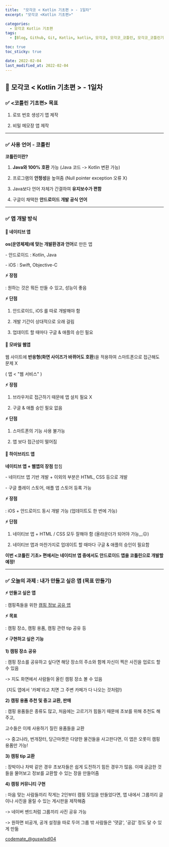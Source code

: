```yaml
---
title:  "모각코 < Kotlin 기초편 > - 1일차"
excerpt: "모각코 <Kotlin 기초편>"

categories:
  - 모각코 Kotlin 기초편
tags:
  - [Blog, Github, Git, Kotlin, kotlin, 모각코, 모각코_코틀린, 모각코_코틀린기초편, 코뮤니티, 대외활동, 코틀린설치, Kotlin설치]

toc: true
toc_sticky: true

date: 2022-02-04
last_modified_at: 2022-02-04
---
```


## 🌈 모각코 < Kotlin 기초편 > - 1일차

### ✅ <코틀린 기초편> 목표

1. 로또 번호 생성기 앱 제작

2. 비밀 메모장 앱 제작



-----------------



### **✅ 사용 언어 - 코틀린**

**코틀린이란?**

1. **Java와 100% 호환** 가능 (Java 코드 -> Kotlin 변환 가능)

2. 프로그램의 **안정성**을 높여줌 (Null pointer exception 오류 X)

3. Java보다 언어 자체가 간결하여 **유지보수가 편함**

4. 구글이 채택한 **안드로이드 개발 공식 언어**



-----



### ✅ 앱 개발 방식



#### **👀** **네이티브 앱**



**os(운영체제)에 맞는 개발환경과 언어**로 만든 앱

\- 안드로이드 : Kotlin, Java

\- iOS : Swift, Objective-C



**⚡ 장점** 

: 원하는 것은 뭐든 만들 수 있고, 성능이 좋음



**⚡ 단점**

1) 안드로이드, iOS 를 따로 개발해야 함

2) 개발 기간이 상대적으로 오래 걸림

3) 업데이트 할 때마다 구글 & 애플의 승인 필요





#### **👀** **모바일 웹앱**



웹 사이트에 **반응형(화면 사이즈가 바뀌어도 호환**)을 적용하여 스마트폰으로 접근해도 문제 X

( 앱 < "웹 서비스" )



**⚡ 장점**

1) 브라우저로 접근하기 때문에 앱 설치 필요 X

2) 구글 & 애플 승인 필요 없음



**⚡ 단점**

1) 스마트폰의 기능 사용 불가능

2) 앱 보다 접근성이 떨어짐





#### **👀** **하이브리드 앱**



**네이티브 앱 + 웹앱의 장점** 합침

\- 네이티브 앱 기반 개발 + 이외의 부분은 HTML, CSS 등으로 개발

\- 구글 플레이 스토어, 애플 앱 스토어 등록 가능



**⚡ 장점**

: iOS + 안드로이드 동시 개발 가능 (업데이트도 한 번에 가능)



**⚡ 단점**

1) 네이티브 앱 + HTML / CSS 모두 잘해야 함 (올라운더가 되어야 가능,,,😖)

2) 네이티브 앱과 마찬가지로 업데이트 할 때마다 구글 & 애플의 승인이 필요함





**이번 <코틀린 기초> 편에서는 네이티브 앱 중에서도 안드로이드 앱을 코틀린으로 개발할 예정!**



---------



### ✅ 오늘의 과제 : 내가 만들고 싶은 앱 (목표 만들기)



**⚡ 만들고 싶은 앱** 

: 캠핑족들을 위한 <u>캠핑 정보 공유 앱</u>



**⚡ 목표** 

: 캠핑 장소, 캠핑 용품, 캠핑 관련 tip 공유 등



**⚡ 구현하고 싶은 기능**



**1) 캠핑 장소 공유** 

: 캠핑 장소를 공유하고 싶다면 해당 장소의 주소와 함께 자신이 찍은 사진을 업로드 할 수 있음

-> 지도 화면에서 사람들이 올린 캠핑 장소 볼 수 있음 

​     (지도 앱에서 '카페'라고 치면 그 주변 카페가 다 나오는 것처럼!)



**2) 캠핑 용품 추천 및 중고 교환, 판매**

: 캠핑 용품들은 종류도 많고, 처음에는 고르기가 힘들기 때문에 초보를 위해 추천도 해주고,

  고수들은 이제 사용하기 질린 용품들을 교환

-> 중고나라, 번개장터, 당근마켓은 다양한 물건들을 사고판다면, 이 앱은 오롯이 캠핑용품만 가능!



**3) 캠핑 tip 교환** 

: 장박이나 차박 같은 경우 초보자들은 쉽게 도전하기 힘든 경우가 많음. 이때 궁금한 것들을 물어보고 정보를 교환할 수 있는 장을 만들어줌



**4) 캠핑 커뮤니티 구현** 

: 마음 맞는 사람들끼리 작게는 2인부터 캠핑 모임을 만들었다면, 앱 내에서 그룹끼리 글이나 사진을 올릴 수 있는 게시판을 제작해줌

-> 네이버 밴드처럼 그룹끼리 사진 공유 가능

-> 원하면 비공개, 공개 설정을 따로 두어 그룹 밖 사람들은   '댓글', '공감' 정도 달 수 있게 만듦

[codemate_@guswlsdl04](https://codemate.kr/@guswlsdl04/%EB%AA%A8%EA%B0%81%EC%BD%94-%EC%BD%94%ED%8B%80%EB%A6%B0-%EA%B8%B0%EC%B4%88%ED%8E%B8-1%EC%9D%BC%EC%B0%A8)
